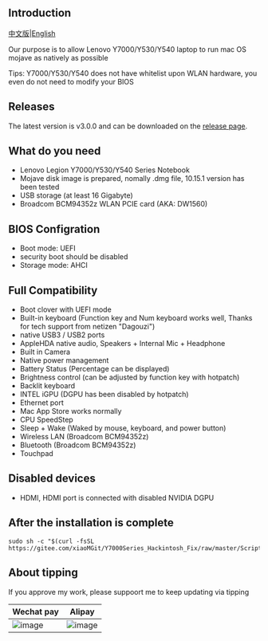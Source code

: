 ## Introduction

[中文版](https://github.com/xiaoMGitHub/Lenovo_Y7000-Y530_Hackintosh/blob/master/README.md)|[English](https://github.com/xiaoMGitHub/Lenovo_Y7000-Y530_Hackintosh/blob/master/README-en.md)

Our purpose is to allow Lenovo Y7000/Y530/Y540 laptop to run mac OS mojave as natively as possible

Tips: Y7000/Y530/Y540 does not have whitelist upon WLAN hardware, you even do not need to modify your BIOS

## Releases
The latest version is v3.0.0 and can be downloaded on the [release page](https://github.com/xiaoMGitHub/LEGION_Y7000Series_Hackintosh_Clover/releases).

## What do you need
- Lenovo Legion Y7000/Y530/Y540 Series Notebook
- Mojave disk image is prepared, nomally .dmg file, 10.15.1 version has been tested
- USB storage (at least 16 Gigabyte)
- Broadcom BCM94352z WLAN PCIE card (AKA: DW1560)

## BIOS Configration
- Boot mode: UEFI
- security boot should be disabled
- Storage mode: AHCI

## Full Compatibility
- Boot clover with UEFI mode
- Built-in keyboard (Function key and Num keyboard works well, Thanks for tech support from netizen "Dagouzi")
- native USB3 / USB2 ports 
- AppleHDA native audio, Speakers + Internal Mic + Headphone
- Built in Camera
- Native power management
- Battery Status (Percentage can be displayed)
- Brightness control (can be adjusted by function key with hotpatch)
- Backlit keyboard
- INTEL iGPU (DGPU has been disabled by hotpatch)
- Ethernet port
- Mac App Store works normally
- CPU SpeedStep
- Sleep + Wake (Waked by mouse, keyboard, and power button)
- Wireless LAN (Broadcom BCM94352z)
- Bluetooth (Broadcom BCM94352z)
- Touchpad

## Disabled devices
- HDMI, HDMI port is connected with disabled NVIDIA DGPU

## After the installation is complete
```
sudo sh -c "$(curl -fsSL https://gitee.com/xiaoMGit/Y7000Series_Hackintosh_Fix/raw/master/Script/Optimize.sh)"
```

## About tipping

If you approve my work, please suppoort me to keep updating via tipping

| Wechat pay                                                       | Alipay                                               |
| ---------------------------------------------------------- | ---------------------------------------------------- |
| ![image](https://gitee.com/xiaoMGit/Y7000Series_Hackintosh_Fix/raw/master/Screenshot/%E5%BE%AE%E4%BF%A1160.jpg) | ![image](https://gitee.com/xiaoMGit/Y7000Series_Hackintosh_Fix/raw/master/Screenshot/%E6%94%AF%E4%BB%98%E5%AE%9D160.jpg) |


